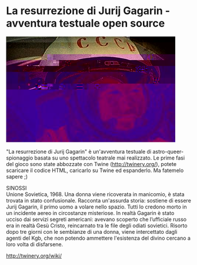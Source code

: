 # La resurrezione di Jurij Gagarin - avventura testuale open source

![Gagarin-destroyed](https://github.com/taleo/la-resurrezione-di-gagarin/blob/master/img/w460-destroy.jpg)

"La resurrezione di Jurij Gagarin" è un'avventura testuale di astro-queer-spionaggio basata su uno spettacolo teatrale mai realizzato. 
Le prime fasi del gioco sono state abbozzate con Twine (http://twinery.org/), potete scaricare il codice HTML, caricarlo su Twine ed espanderlo. Ma fatemelo sapere ;) 

SINOSSI <br/>
Unione Sovietica, 1968. Una donna viene ricoverata in manicomio, è stata trovata in stato confusionale. Racconta un'assurda storia: sostiene di essere Jurij Gagarin, il primo uomo a volare nello spazio. Tutti lo credono morto in un incidente aereo in circostanze misteriose. In realtà Gagarin è stato ucciso dai servizi segreti americani: avevano scoperto che l’ufficiale russo era in realtà Gesù Cristo, reincarnato tra le file degli odiati sovietici. Risorto dopo tre giorni con le sembianze di una donna, viene intercettato dagli agenti del Kgb, che non potendo ammettere l'esistenza del divino cercano a loro volta di disfarsene.


http://twinery.org/wiki/
